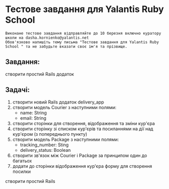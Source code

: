 # Тестове завдання для Yalantis Ruby School  
    Виконане тестове завдання відправляйте до 10 березня включно куратору школи на dasha.kornienko@yalantis.net 
    Обов'язково напишіть тему письма "Тестове завдання для Yalantis Ruby School " та не забудьте вказати своє ім'я та прізвище.
## Завдання:
створити простий Rails додаток
## Задачі:
1. створити новий Rails додаток delivery_app
2. створити модель Courier з наступними полями:
   * name: String
   * email: String
3. створити сторінки для створення, відображення та зміни кур'єра
4. створити сторінку зі списком кур'єрів та посиланнями на дії над кур'єром (з попереднього пункту)
5. створити модель Package з наступними полями:
   * tracking_number: Sting
   * delivery_status: Boolean
6. створити зв'язок між Courier і Package за принципом один до багатьох
7. додати до сторінки відображення кур'єра форму для створення посилки

створити простий Rails 